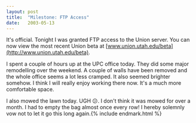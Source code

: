 ```yaml
---
layout:	post
title:	"Milestone: FTP Access"
date:	2003-05-13
---
```


It's official. Tonight I was granted FTP access to the Union server. You can now view the most recent Union beta at [www.union.utah.edu/beta](http://www.union.utah.edu/beta).

I spent a couple of hours up at the UPC office today. They did some major remodelling over the weekend. A couple of walls have been removed and the whole office seems a lot less cramped. It also seemed brighter somehow. I think I will really enjoy working there now. It's a much more comfortable space.

I also mowed the lawn today. UGH 😕. I don't think it was mowed for over a month. I had to empty the bag almost once every row! I hereby solemnly vow not to let it go this long again.{% include endmark.html %}